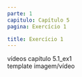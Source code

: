 ```yaml
---
parte: 1
capitulo: Capítulo 5
pagina: Exercício 1

title: Exercício 1
---
```

vídeos capítulo 5.1_ex1  
template imagem/vídeo
